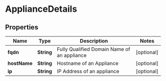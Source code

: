 
# ApplianceDetails

## Properties
Name | Type | Description | Notes
------------ | ------------- | ------------- | -------------
**fqdn** | **String** | Fully Qualified Domain Name of an appliance |  [optional]
**hostName** | **String** | Hostname of an Appliance |  [optional]
**ip** | **String** | IP Address of an appliance |  [optional]



